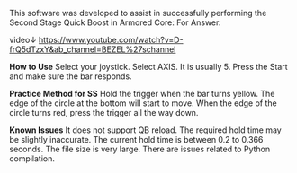This software was developed to assist in successfully performing the Second Stage Quick Boost in Armored Core: For Answer.

video↓
https://www.youtube.com/watch?v=D-frQ5dTzxY&ab_channel=BEZEL%27schannel

**How to Use**
Select your joystick.
Select AXIS. It is usually 5.
Press the Start and make sure the bar responds.

**Practice Method for SS**
Hold the trigger when the bar turns yellow. The edge of the circle at the bottom will start to move. When the edge of the circle turns red, press the trigger all the way down.

**Known Issues**
It does not support QB reload.
The required hold time may be slightly inaccurate. The current hold time is between 0.2 to 0.366 seconds.
The file size is very large. There are issues related to Python compilation.
